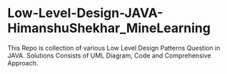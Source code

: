 # Low-Level-Design-JAVA-HimanshuShekhar_MineLearning
This Repo is collection of various Low Level Design Patterns Question in JAVA. Solutions Consists of UML Diagram, Code and Comprehensive Approach.
